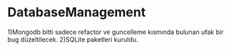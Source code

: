 # DatabaseManagement

1)Mongodb bitti sadece refactor ve guncelleme kısmında bulunan ufak bir bug düzeltilecek.
2)SQLite paketleri kuruldu.